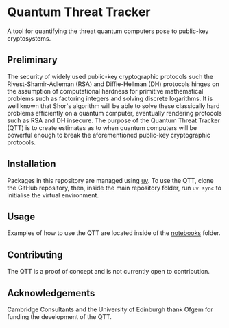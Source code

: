 # Quantum Threat Tracker

A tool for quantifying the threat quantum computers pose to public-key cryptosystems. 

## Preliminary

The security of widely used public-key cryptographic protocols such the Rivest-Shamir-Adleman (RSA) and Diffie-Hellman (DH) protocols hinges on the assumption of computational hardness for primitive mathematical problems such as factoring integers and solving discrete logarithms. It is well known that Shor's algorithm will be able to solve these classically hard problems efficiently on a quantum computer, eventually rendering protocols such as RSA and DH insecure. The purpose of the Quantum Threat Tracker (QTT) is to create estimates as to when quantum computers will be powerful enough to break the aforementioned public-key cryptographic protocols.

## Installation

Packages in this repository are managed using [uv](https://docs.astral.sh/uv/). To use the QTT, clone the GitHub repository, then, inside the main repository folder, run `uv sync` to initialise the virtual environment.

## Usage

Examples of how to use the QTT are located inside of the [notebooks](https://github.com/qec-codes/QuantumThreatTracker/tree/main/notebooks) folder.

## Contributing

The QTT is a proof of concept and is not currently open to contribution.

## Acknowledgements

Cambridge Consultants and the University of Edinburgh thank Ofgem for funding the development of the QTT.